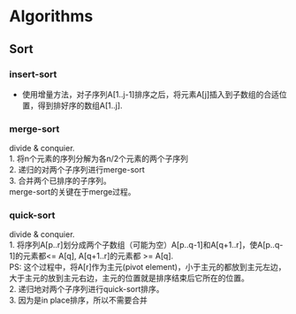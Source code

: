 # Algorithms

## Sort
### insert-sort
* 使用增量方法，对子序列A[1..j-1]排序之后，将元素A[j]插入到子数组的合适位置，得到排好序的数组A[1..j].
### merge-sort
divide & conquier.    
              1. 将n个元素的序列分解为各n/2个元素的两个子序列   
              2. 递归的对两个子序列进行merge-sort       
              3. 合并两个已排序的子序列。   
              merge-sort的关键在于merge过程。
### quick-sort
divide & conquier.   
              1. 将序列A[p..r]划分成两个子数组（可能为空）A[p..q-1]和A[q+1..r]，使A[p..q-1]的元素都<= A[q], A[q+1..r]的元素都 >= A[q].   
                 PS: 这个过程中，将A[r]作为主元(pivot element)，小于主元的都放到主元左边，大于主元的放到主元右边，主元的位置就是排序结束后它所在的位置。   
              2. 递归地对两个子序列进行quick-sort排序。   
              3. 因为是in place排序，所以不需要合并
